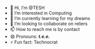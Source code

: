 - 👋 Hi, I’m @TESH
- 👀 I’m interested in Computing
- 🌱 I’m currently learning for my dreams
- 💞️ I’m looking to collaborate on reliers
- 📫 How to reach me is by contact
- 😄 Pronouns: ___t.e.e.___
- ⚡ Fun fact: Technocrat

<!---
TESH001/TESH001 is a ✨ special person ✨ repository because its `READTEE.md` (this file) appears on your GitHub profile.
You can click the Preview link to take a look at your changes.
--->
